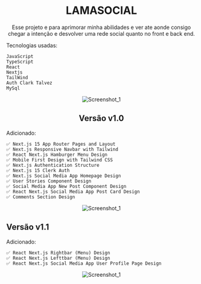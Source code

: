 <div align="center">
  
# LAMASOCIAL
Esse projeto e para aprimorar minha abilidades e ver ate aonde consigo chegar a intenção e desvolver uma rede social quanto no front e back end.

</div>

Tecnologias usadas:

```
JavaScript
TypeScript
React
Nextjs
TailWind
Auth Clark Talvez
MySql
```

<div align="center">
  
![Screenshot_1](https://github.com/juanfsouza/LmSocial/assets/88254614/a75ad4af-581c-4544-81f7-3a5a59d62a7c)

## Versão v1.0

</div>
Adicionado:

```
✅ Next.js 15 App Router Pages and Layout
✅ Next.js Responsive Navbar with Tailwind
✅ React Next.js Hamburger Menu Design
✅ Mobile First Design with Tailwind CSS
✅ Next.js Authentication Structure
✅ Next.js 15 Clerk Auth
✅ Next.js Social Media App Homepage Design
✅ User Stories Component Design
✅ Social Media App New Post Component Design
✅ React Next.js Social Media App Post Card Design
✅ Comments Section Design
```

<div align="center">

![Screenshot_1](https://github.com/juanfsouza/LmSocial/assets/88254614/b742e5c3-ae5a-48fa-8d8c-d92903bcab5e)

</div>

## Versão v1.1

Adicionado:

```
✅ React Next.js Rightbar (Menu) Design
✅ React Next.js Lefttbar (Menu) Design
✅ React Next.js Social Media App User Profile Page Design
```
<div align="center">
  
![Screenshot_1](https://github.com/juanfsouza/LmSocial/assets/88254614/50b268d8-c424-4510-b29e-2191efa53e8a)

</div>

